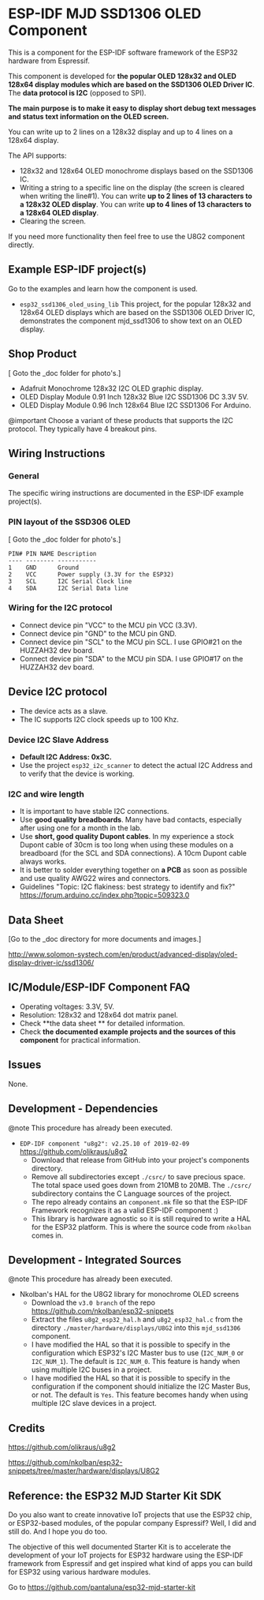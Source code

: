# ESP-IDF MJD SSD1306 OLED Component

This is a component for the ESP-IDF software framework of the ESP32 hardware from Espressif.

This component is developed for **the popular OLED 128x32 and OLED 128x64 display modules which are based on the SSD1306 OLED Driver IC**. The **data protocol is I2C** (opposed to SPI).

**The main purpose is to make it easy to display short debug text messages and status text information on the OLED screen.**

You can write up to 2 lines on a 128x32 display and up to 4 lines on a 128x64 display.

The API supports:

- 128x32 and 128x64 OLED monochrome displays based on the SSD1306 IC.
- Writing a string to a specific line on the display (the screen is cleared when writing the line#1). You can write **up to 2 lines of 13 characters to a 128x32 OLED display**. You can write **up to 4 lines of 13 characters to a 128x64 OLED display**.
- Clearing the screen.

If you need more functionality then feel free to use the U8G2 component directly.



## Example ESP-IDF project(s)

Go to the examples and learn how the component is used.

- ```esp32_ssd1306_oled_using_lib``` This project, for the popular 128x32 and 128x64 OLED displays which are based on the SSD1306 OLED Driver IC, demonstrates the component mjd_ssd1306 to show text on an OLED display.



## Shop Product

[ Goto the _doc folder for photo's.]

- Adafruit Monochrome 128x32 I2C OLED graphic display.
- OLED Display Module 0.91 Inch 128x32 Blue I2C SSD1306 DC 3.3V 5V.
- OLED Display Module 0.96 Inch 128x64 Blue I2C SSD1306 For Arduino.

@important Choose a variant of these products that supports the I2C protocol. They typically have 4 breakout pins.



## Wiring Instructions

### General

The specific wiring instructions are documented in the  ESP-IDF example project(s).



### PIN layout of the SSD306 OLED

[ Goto the _doc folder for photo's.]

```
PIN# PIN NAME Description
---- -------- -----------
1    GND      Ground
2    VCC      Power supply (3.3V for the ESP32)
3    SCL      I2C Serial Clock line
4    SDA      I2C Serial Data line
```



### Wiring for the I2C protocol

- Connect device pin "VCC" to the MCU pin VCC (3.3V).
- Connect device pin "GND" to the MCU pin GND.
- Connect device pin "SCL" to the MCU pin SCL. I use GPIO#21 on the HUZZAH32 dev board.
- Connect device pin "SDA" to the MCU pin SDA. I use GPIO#17 on the HUZZAH32 dev board.



## Device I2C protocol

- The device acts as a slave.
- The IC supports I2C clock speeds up to 100 Khz.



### Device I2C Slave Address

- **Default I2C Address: 0x3C.**
- Use the project ```esp32_i2c_scanner``` to detect the actual I2C Address and to verify that the device is working.

  

### I2C and wire length

- It is important to have stable I2C connections.
- Use **good quality breadboards**. Many have bad contacts, especially after using one for a month in the lab.
- Use **short, good quality Dupont cables**. In my experience a stock Dupont cable of 30cm is too long when using these modules on a breadboard (for the SCL and SDA connections). A 10cm Dupont cable always works.
- It is better to solder everything together on **a PCB** as soon as possible and use quality AWG22 wires and connectors.
- Guidelines "Topic: I2C flakiness:  best strategy to identify and fix?" https://forum.arduino.cc/index.php?topic=509323.0



## Data Sheet

[Go to the _doc directory for more documents and images.]

<http://www.solomon-systech.com/en/product/advanced-display/oled-display-driver-ic/ssd1306/>




## IC/Module/ESP-IDF Component FAQ
- Operating voltages: 3.3V, 5V.
- Resolution: 128x32 and 128x64 dot matrix panel.
- Check **the data sheet ** for detailed information.
- Check **the documented example projects and the sources of this component** for practical information.



## Issues

None.



## Development - Dependencies

@note This procedure has already been executed.

- ```EDP-IDF component "u8g2": v2.25.10 of 2019-02-09``` <https://github.com/olikraus/u8g2>
  - Download that release from GitHub into your project's components directory.
  - Remove all subdirectories except ```./csrc/``` to save precious space. The total space used goes down from 210MB to 20MB. The ```./csrc/``` subdirectory contains the C Language sources of the project.
  - The repo already contains an ```component.mk``` file so that the ESP-IDF Framework recognizes it as a valid ESP-IDF component :)
  - This library is hardware agnostic so it is still required to write a HAL for the ESP32 platform. This is where the source code from ```nkolban``` comes in.



## Development - Integrated Sources

@note This procedure has already been executed.

- Nkolban's HAL for the U8G2 library for monochrome OLED screens
  - Download the ```v3.0 branch``` of the repo https://github.com/nkolban/esp32-snippets
  - Extract the files ```u8g2_esp32_hal.h``` and ```u8g2_esp32_hal.c``` from the directory ```./master/hardware/displays/U8G2``` into this ```mjd_ssd1306``` component.
  - I have modified the HAL so that it is possible to specify in the configuration which ESP32's I2C Master bus to use (```I2C_NUM_0``` or ```I2C_NUM_1```). The default is ```I2C_NUM_0```. This feature is handy when using multiple I2C buses in a project.
  - I have modified the HAL so that it is possible to specify in the configuration if the component should initialize the I2C Master Bus, or not. The default is ```Yes```. This feature becomes handy when using multiple I2C slave devices in a project.



## Credits

<https://github.com/olikraus/u8g2>

<https://github.com/nkolban/esp32-snippets/tree/master/hardware/displays/U8G2>



## Reference: the ESP32 MJD Starter Kit SDK

Do you also want to create innovative IoT projects that use the ESP32 chip, or ESP32-based modules, of the popular company Espressif? Well, I did and still do. And I hope you do too.

The objective of this well documented Starter Kit is to accelerate the development of your IoT projects for ESP32 hardware using the ESP-IDF framework from Espressif and get inspired what kind of apps you can build for ESP32 using various hardware modules.

Go to https://github.com/pantaluna/esp32-mjd-starter-kit


